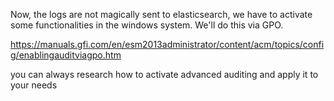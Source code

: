 Now, the logs are not magically sent to elasticsearch, we have to activate some functionalities in the windows system. We'll do this via GPO.

https://manuals.gfi.com/en/esm2013administrator/content/acm/topics/config/enablingauditviagpo.htm

you can always research how to activate advanced auditing and apply it to your needs
